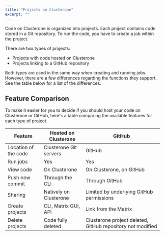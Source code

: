 ```yaml
---
title: "Projects on Clusterone"
excerpt: ""
---
```

Code on Clusterone is organized into projects. Each project contains code stored in a Git repository. To run the code, you have to create a job within the project.

There are two types of projects: 
- Projects with code hosted on Clusterone
- Projects linking to a GitHub repository

Both types are used in the same way when creating and running jobs. However, there are a few differences regarding the functions they support. See the table below for a list of the differences.

## Feature Comparison

To make it easier for you to decide if you should host your code on Clusterone or GitHub, here's a table comparing the available features for each type of project.

| Feature | Hosted on Clusterone | GitHub |
|---------|----------------------|--------|
|Location of the code|Clusterone Git servers|GitHub|
|Run jobs|Yes|Yes|
|View code|On Clusterone|On Clusterone, on GitHub|
|Push new commit|Through the CLI|Through GitHub|
|Sharing|Natively on Clusterone|Limited by underlying GitHub permissions|
|Create projects|CLI, Matrix GUI, API|Link from the Matrix|
|Delete projects|Code fully deleted|Clusterone project deleted, GitHub repository not modified|
